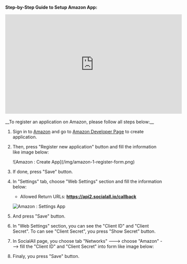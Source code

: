 __Step-by-Step Guide to Setup Amazon App:__

<iframe width="560" height="315" src="https://www.youtube.com/embed/5zm_DKJf0XE" frameborder="0" allowfullscreen></iframe>
<br /><br />
__To register an application on Amazon, please follow all steps below:__

1. Sign in to [Amazon](https://login.amazon.com/) and go to [Amazon Developer Page](https://sellercentral.amazon.com/gp/homepage.html) to create application.
2. Then, press "Register new application" button and fill the information like image below:
    <div class="soclall-br"></div>
    ![Amazon : Create App](/img/amazon-1-register-form.png)
    <div class="soclall-br"></div>
3. If done, press "Save" button.
4. In "Settings" tab, choose "Web Settings" section and fill the information below:
    * Allowed Return URLs: __https://api2.socialall.io/callback__
    
    ![Amazon : Settings App](/img/amazon-2-settings-form.png)
    <div class="soclall-br"></div>
    
5. And press "Save" button.
6. In "Web Settings" section, you can see the "Client ID" and "Client Secret". To can see "Client Secret", you press "Show Secret" button.
7. In SocialAll page, you choose tab "Networks" ---> choose "Amazon" ---> fill the "Client ID" and "Client Secret" into form like image below:
8. Finaly, you press "Save" button.
